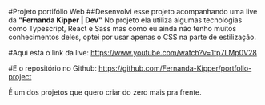 #Projeto portifólio Web
##Desenvolvi esse projeto acompanhando uma live da **"Fernanda Kipper | Dev"**
No projeto ela utiliza algumas tecnologias como Typescript, React e Sass mas como eu ainda não tenho muitos conhecimentos deles, 
optei por usar apenas o CSS na parte de estilização.

#Aqui está o link da live:
https://www.youtube.com/watch?v=1tp7LMp0V28

#E o repositório no Github:
https://github.com/Fernanda-Kipper/portfolio-project

É um dos projetos que quero criar do zero mais pra frente.
